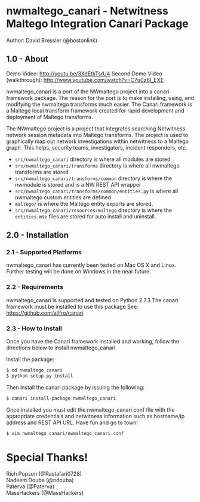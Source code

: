 nwmaltego_canari - Netwitness Maltego Integration Canari Package
=================================================================

Author: David Bressler (@bostonlink)

## 1.0 - About

Demo Video: http://youtu.be/3XdEtkTsrU4
Second Demo Video (walkthrough): http://www.youtube.com/watch?v=C7u0z6I_EXE

nwmaltego_canari is a port of the NWmaltego project into a canari framework package.  The reason for the port is to
make installing, using, and modifying the nwmaltego transforms much easier.  The Canari framework is a Maltego local
transform framework created for rapid development and deployment of Maltego transforms.

The NWmaltego project is a project that integrates searching Netwitness network session metadata into Maltego transforms.
The project is used to graphically map out network investigations within netwitness to a Maltego graph.  This helps,
security teams, investigators, incident responders, etc.

* `src/nwmaltego_canari` directory is where all modules are stored
* `src/nwmaltego_canari/transforms` directory is where all nwmaltego transforms are stored
* `src/nwmaltego_canari/transforms/common` directory is where the nwmodule is stored and is a NW REST API wrapper
* `src/nwmaltego_canari/transforms/common/entities.py` is where all nwmaltego custom entities are defined
* `maltego/` is where the Maltego entity exports are stored.
* `src/nwmaltego_canari/resources/maltego` directory is where the `entities.mtz` files are stored for auto
  install and uninstall.

## 2.0 - Installation

### 2.1 - Supported Platforms
nwmaltego_canari has currently been tested on Mac OS X and Linux.
Further testing will be done on Windows in the near future.

### 2.2 - Requirements
nwmaltego_canari is supported and tested on Python 2.7.3
The canari framework must be installed to use this package
See: https://github.com/allfro/canari

### 2.3 - How to install
Once you have the Canari framework installed and working, follow the directions below to install nwmaltego_canari

Install the package:

```bash
$ cd nwmaltego_canari
$ python setup.py install
```
Then install the canari package by issuing the following:

```bash
$ canari install-package nwmaltego_canari
```
Once installed you must edit the nwmaltego_canari.conf file with the appropriate credentials
and netwitness information such as hostname/ip address and REST API URL. Have fun and go to town!

```bash
$ vim nwmaltego_canari/nwmaltego_canari.conf
```
# Special Thanks!

Rich Popson (@Rastafari0728)<br/>
Nadeem Douba (@ndouba)<br/>
Paterva (@Paterva)<br/>
MassHackers (@MassHackers)<br/>



